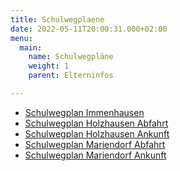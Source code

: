 ```yaml
---
title: Schulwegplaene
date: 2022-05-11T20:00:31.000+02:00
menu:
  main:
    name: Schulwegpläne
    weight: 1
    parent: Elterninfos

---
```

- <a href="/files/5ab7fe863213251d071a9f688c266128_schulwegeplan_immenhausen_1_.pdf" target="_blank" class="pdf-document"><i class="fa-solid fa-file-pdf"></i> Schulwegplan Immenhausen</a>
- <a href="/files/schulwegeplan_holzhausen_1._stunde_1_.pdf" target="_blank" class="pdf-document"><i class="fa-solid fa-file-pdf"></i> Schulwegplan Holzhausen Abfahrt</a>
- <a href="/files/schulwegeplan_holzhausen_ankunft_schulende_1_.pdf" target="_blank" class="pdf-document"><i class="fa-solid fa-file-pdf"></i> Schulwegplan Holzhausen Ankunft</a>
- <a href="/files/schulwegeplan_mariendorf_abfahrt_1_.pdf" target="_blank" class="pdf-document"><i class="fa-solid fa-file-pdf"></i> Schulwegplan Mariendorf Abfahrt</a>
- <a href="/files/schulwegeplan_mariendorf_ankunft_1_.pdf" target="_blank" class="pdf-document"><i class="fa-solid fa-file-pdf"></i> Schulwegplan Mariendorf Ankunft</a>